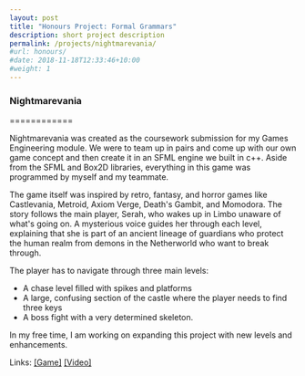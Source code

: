 ```yaml
---
layout: post
title: "Honours Project: Formal Grammars"
description: short project description
permalink: /projects/nightmarevania/
#url: honours/
#date: 2018-11-18T12:33:46+10:00
#weight: 1
---
```


### Nightmarevania ###
============

Nightmarevania was created as the coursework submission for my Games Engineering module. We were to team up in pairs and come up with our own game concept and then create it in an SFML engine we built in c++. Aside from the SFML and Box2D libraries, everything in this game was programmed by myself and my teammate.

The game itself was inspired by retro, fantasy, and horror games like Castlevania, Metroid, Axiom Verge, Death's Gambit, and Momodora. The story follows the main player, Serah, who wakes up in Limbo unaware of what's going on. A mysterious voice guides her through each level, explaining that she is part of an ancient lineage of guardians who protect the human realm from demons in the Netherworld who want to break through.

The player has to navigate through three main levels:
  * A chase level filled with spikes and platforms
  * A large, confusing section of the castle where the player needs to find three keys
  * A boss fight with a very determined skeleton.

In my free time, I am working on expanding this project with new levels and enhancements.

Links: 
[\[Game\]](https://beckmcgowan.itch.io/nightmarevania)
[\[Video\]](https://www.youtube.com/watch?v=i66mSaSfBrw&feature=youtu.be)